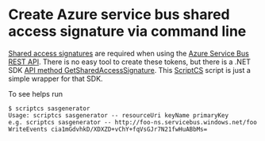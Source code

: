Create Azure service bus shared access signature via command line
=============================================================

[Shared access signatures](https://msdn.microsoft.com/en-us/library/azure/dn170477.aspx) 
are required when using the [Azure Service Bus REST API](https://msdn.microsoft.com/en-us/library/azure/hh780717.aspx). 
There is no easy tool to create these tokens, but there is a 
.NET SDK [API method GetSharedAccessSignature](https://msdn.microsoft.com/en-us/library/microsoft.servicebus.sharedaccesssignaturetokenprovider.getsharedaccesssignature.aspx). 
This [ScriptCS](http://scriptcs.net/) script is just a simple wrapper for that SDK.

To see helps run 

    $ scriptcs sasgenerator
	Usage: scriptcs sasgenerator -- resourceUri keyName primaryKey                                
    e.g. scriptcs sasgenerator -- http://foo-ns.servicebus.windows.net/foo WriteEvents cia1mGdvhkD/XDXZD+vChY+fqVsGJr7N21fwHuABbMs=
	                                              